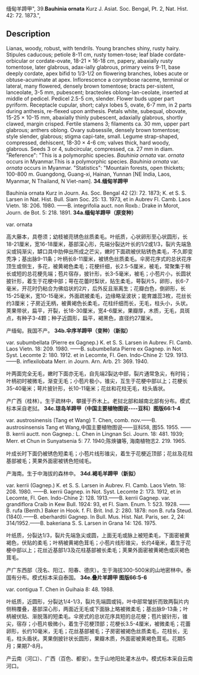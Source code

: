 缅甸羊蹄甲",
39.**Bauhinia ornata** Kurz J. Asiat. Soc. Bengal, Pt. 2, Nat. Hist. 42: 72. 1873.",

## Description
Lianas, woody, robust, with tendrils. Young branches shiny, rusty hairy. Stipules caducous; petiole 8-11 cm, rusty tomen-tose; leaf blade cordate-orbicular or cordate-ovate, 18-21 × 16-18 cm, papery, abaxially rusty tomentose, later glabrous, adax-ially glabrous, primary veins 9-11, base deeply cordate, apex bifid to 1/3-1/2 on flowering branches, lobes acute or obtuse-acuminate at apex. Inflorescence a corymbose raceme, terminal or lateral, many flowered, densely brown tomentose; bracts per-sistent, lanceolate, 3-5 mm, pubescent; bracteoles oblong-lan-ceolate, inserted at middle of pedicel. Pedicel 2.5-5 cm, slender. Flower buds upper part pyriform. Receptacle cupular, short; calyx lobes 5, ovate, 6-7 mm, in 2 parts during anthesis, re-flexed upon anthesis. Petals white, subequal, obovate, 15-25 × 10-15 mm, abaxially thinly pubescent, adaxially glabrous, shortly clawed, margin crisped. Fertile stamens 3; filaments ca. 30 mm, upper part glabrous; anthers oblong. Ovary subsessile, densely brown tomentose; style slender, glabrous; stigma capi-tate, small. Legume strap-shaped, compressed, dehiscent, 18-30 × 4-6 cm; valves thick, hard woody, glabrous. Seeds 3 or 4, subcircular, compressed, ca. 27 mm in diam.
  "Reference": "This is a polymorphic species. *Bauhinia ornata* var. *ornata* occurs in Myanmar.This is a polymorphic species. *Bauhinia ornata* var. *ornata* occurs in Myanmar.
  "Statistics": "Mountain forests, open thickets; 100-800 m. Guangdong, Guang-xi, Hainan, Yunnan [NE India, Laos, Myanmar, N Thailand, N Viet-nam].
**34.缅甸羊蹄甲**

Bauhinia ornata Kurz in Journ. As. Soc. Bengal 42 (2): 72. 1873; K. et S. S. Larsen in Nat. Hist. Bull. Siam Soc. 25: 13. 1973, et in Aubrev Fl. Camb. Laos Vietn. 18: 206. 1980. ——B. integrifolia auct. non Roxb.: Drake in Morot, Journ. de Bot. 5: 218. 1891.
**34a.缅甸羊蹄甲（原变种）**

var. ornata

高大藤本，具卷须；幼枝被亮锈色丝质柔毛。叶纸质，心状卵形至心状圆形，长18-21厘米，宽16-18厘米，基部深心形，先端分裂达叶长的1/2或1/3，裂片先端急尖或钝渐尖，罅口具中肋伸出所成之芒尖，嫩时下面疏被伏贴锈色柔毛，不久即变秃净；基出脉9-11条；叶柄长8-11厘米，被锈色丝质柔毛。伞房花序式的总状花序顶生或侧生，多花，被黄褐色柔毛；花梗纤细，长2.5-5厘米，被毛，常聚集于稍长或短的总花梗先端；苞片宿存，披针形，长3-5毫米，被毛；小苞片小，长圆状披针形，着生于花梗中部；萼在花蕾时梨状，贴生柔毛，萼裂片5，卵形，长6-7毫米，开花时仍粘合为佛焰状的2片，后外反且渐离生；花瓣白色，倒卵形，长15-25毫米，宽10-15毫米，外面疏被柔毛，边缘略呈波状；能育雄蕊3枚，花丝长约3厘米；子房近无柄，被黄褐色长柔毛，花柱纤细而长，无毛，柱头小，头状。荚果带状，扁平，开裂，长18-30厘米，宽4-6厘米，果瓣厚，木质，无毛，具斑点，有种子3-4颗；种子近圆形，扁平，褐黑色，直径约27厘米。

产缅甸。我国不产。
**34b.伞序羊蹄甲（变种）（新拟）**

var. subumbellata (Pierre ex Gagnep.) K. et S. S. Larsen in Aubrev. Fl. Camb. Laos Vietn. 18: 209. 1980. ——B. subumbellata Pierre ex Gagnep. in Not. Syst. Lecomte 2: 180. 1912. et in Lecomte, Fl. Gen. Indo-Chine 2: 129. 1913. ——B. inflexilobata Merr. in Journ. Arn. Arb. 21: 369. 1940.

叶两面完全无毛，嫩时下面亦无毛，自先端2裂达中部，裂片通常急尖，有时钝；叶柄初时被微毛，渐变无毛；小苞片极小，锥尖，互生于花梗中部以上；花梗长35-40毫米；萼片披针形，长10-11毫米；花丝和花柱无毛，柱头盾状。

产广西（桂林）。生于疏林中，攀援于乔木上。老挝北部和越南北部有分布。模式标本采自老挝。
**34c.琼岛羊蹄甲（中国主要植物图说----豆科）图版66:1-4**

var. austrosinensis (Tang et Wang) T. Chen, comb. nov.——B. austrosinsensis Tang et Wang,中国主要植物图说——豆科58, 图55. 1955. ——B. kerrii auctt. non Gagnep.: L. Chen in Lingnan Sci. Journ. 18: 481. 1939; Merr. et Chun in Sunyatsenia 5: 77. 1940;陈焕镛等, 海南植物志2. 219. 1965.

叶成长时下面仍被锈色短柔毛；小苞片线形锥尖，着生于花梗近顶部；花丝及花柱基部被毛；荚果外面密被锈色短绒毛。

产海南。生于中海拔的森林中。
**34d.褐毛羊蹄甲（新拟）**

var. kerrii (Gagnep.) K. et S. S. Larsen in Aubrev. Fl. Camb. Laos Vietn. 18: 208. 1980. ——B. kerrii Gagnep. in Not. Syst. Lecomte 2: 173. 1912, et in Lecomte, Fl. Gen. Indo-Chine 2: 128. 1913.——B. kerrii Gagnep. var. grandiflora Craib in Kew Bull. 1924: 93, et Fl. Siam. Enum. 1: 523. 1928. ——B. rufa (Benth.) Baker in Hook. f. Fl. Brit. Ind. 2: 280. 1878: non B. rufa Steud. (1840).——B. eberhardtii Gagnep. In Bull. Mus. Hist. Nat. Paris, ser. 2, 24: 314/1952.——B. bakeriana S. S. Larsen in Grana 14: 126. 1975.

叶纸质，分裂达1/3，裂片先端急尖或圆，上面无毛或脉上被短柔毛，下面密被黄褐色，伏贴的柔毛；叶柄被黄褐色茸毛；小苞片线形锥尖，长约4毫米，着生于花梗中部以上；花丝近基部1/3及花柱基部被长柔毛；荚果外面密被黄褐色或灰褐色茸毛。

产广东西部（茂名、阳江、阳春、德庆）。生于海拔300-500米的山地密林中。泰国有分布。模式标本采自泰国。
**34e.叠片羊蹄甲 图版66:5-6**

var. contigua T. Chen in Guihaia 8: 48. 1988.

叶纸质，近圆形，分裂达1/4-1/3，裂片先端圆或钝，叶中部常皱折而致两裂片内侧稍覆叠，基部深心形，两面近无毛或下面脉上略被微柔毛；基出脉9-13条；叶柄被伏贴、渐脱落的短柔毛。伞房式的总状花序具短的总花梗；苞片披针形，锥尖，宿存；小苞片极微小，着生于花梗顶部；花梗长3.5-4厘米，被微柔毛；花蕾卵形，长约10毫米，无毛；花丝基部被毛；子房密被褐色丝质柔毛，花柱长，无毛，柱头盾状。荚果倒披针状长圆形，果瓣木质，外面密被黄褐色茸毛。花期5月；果期7-8月。

产云南（河口）、广西（百色、都安）。生于山地阳处灌木丛中。模式标本采自云南河口。

